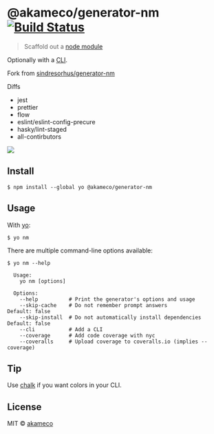 # @akameco/generator-nm [![Build Status](https://travis-ci.org/akameco/generator-nm.svg?branch=master)](https://travis-ci.org/akameco/generator-nm)

> Scaffold out a [node module](https://github.com/sindresorhus/node-module-boilerplate)

Optionally with a [CLI](http://en.wikipedia.org/wiki/Command-line_interface).

Fork from [sindresorhus/generator-nm](https://github.com/sindresorhus/generator-nm)


Diffs

- jest
- prettier
- flow
- eslint/eslint-config-precure
- hasky/lint-staged
- all-contirbutors

![](screenshot.png)


## Install

```
$ npm install --global yo @akameco/generator-nm
```


## Usage

With [yo](https://github.com/yeoman/yo):

```
$ yo nm
```

There are multiple command-line options available:

```
$ yo nm --help

  Usage:
    yo nm [options]

  Options:
    --help          # Print the generator's options and usage
    --skip-cache    # Do not remember prompt answers                      Default: false
    --skip-install  # Do not automatically install dependencies           Default: false
    --cli           # Add a CLI
    --coverage      # Add code coverage with nyc
    --coveralls     # Upload coverage to coveralls.io (implies --coverage)
```

## Tip

Use [chalk](https://github.com/sindresorhus/chalk) if you want colors in your CLI.


## License

MIT © [akameco](https://akameco.github.io)
